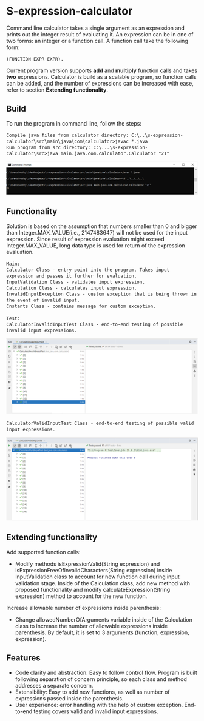 # S-expression-calculator

Command line calculator takes a single argument as an expression and prints out the integer result of evaluating it. 
An expression can be in one of two forms: an integer or a function call. 
A function call take the following form: 

```
(FUNCTION EXPR EXPR).
```
Current program version supports **add** and **multiply** function calls and takes **two** expressions. Calculator is build as a scalable 
program, so function calls can be added, and the number of expressions can be increased with ease, refer to section **Extending functionality**. 

## Build
To run the program in command line, follow the steps: 
```
Compile java files from calculator directory: C:\..\s-expression-calculator\src\main\java\com\calculator>javac *.java
Run program from src directory: C:\...\s-expression-calculator\src>java main.java.com.calculator.Calculator "21"
```
<p align="center">
   <img src ="readMeSource/CommandLine.PNG" width="600">
</p>


## Functionality
Solution is based on the assumption that numbers smaller than 0 and bigger than Integer.MAX_VALUE(i.e., 2147483647) will not be used for the input expression.
Since result of expression evaluation might exceed Integer.MAX_VALUE, long data type is used for return of the expression evaluation. 

```
Main:
Calculator Class - entry point into the program. Takes input expression and passes it further for evaluation.
InputValidation Class - validates input expression. 
Calculation Class - calculates input expression.
InvalidInputException Class - custom exception that is being thrown in the event of invalid input.
Cnstants Class - contains message for custom exception.

Test: 
CalculatorInvalidInputTest Class - end-to-end testing of possible invalid input expressions.
```
<p align="center">
   <img src ="readMeSource/CalculatorInvalidInputTest.PNG" width="600">
</p>

```
CalculatorValidInputTest Class - end-to-end testing of possible valid input expressions.
```
<p align="center">
   <img src ="readMeSource/CalculatorValidInputTest.PNG" width="600">
</p>


## Extending functionality

Add supported function calls: 

- Modify methods isExpressionValid(String expression) and isExpressionFreeOfInvalidCharacters(String expression) inside InputValidation class to account for new function call during input validation stage.
Inside of the Calculation class, add new method with proposed functionality and modify calculateExpression(String expression) method to account for the new function.

Increase allowable number of expressions inside parenthesis:

- Change allowedNumberOfArguments variable inside of the Calculation class to increase the number of allowable expressions inside parenthesis. By default, it is set to 3 arguments (function, expression, expression). 

## Features 

- Code clarity and abstraction: Easy to follow control flow. Program is built following separation of concern principle, so each class and method addresses a separate concern. 
- Extensibility: Easy to add new functions, as well as number of expressions passed inside the parenthesis. 
- User experience: error handling with the help of custom exception. End-to-end testing covers valid and invalid input expressions. 







